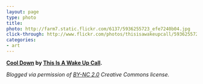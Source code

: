 ```yaml
---
layout: page
type: photo
title: 
photo: http://farm7.static.flickr.com/6137/5936255723_efe7240b04.jpg
click-through: http://www.flickr.com/photos/thisisawakeupcall/5936255723/
categories: 
- art
---
```

**[Cool Down](http://www.flickr.com/photos/thisisawakeupcall/5936255723/) by [This Is A Wake Up Call](http://www.flickr.com/photos/thisisawakeupcall/).**

_Blogged via permission of [BY-NC 2.0](http://creativecommons.org/licenses/by-nc/2.0/) Creative Commons license._

